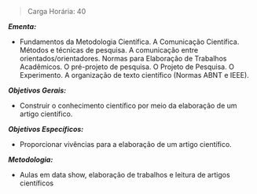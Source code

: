 >Carga Horária: 40
 
***Ementa:***
* Fundamentos da Metodologia Científica. A Comunicação Científica. Métodos e técnicas de pesquisa. A comunicação entre orientados/orientadores. Normas para Elaboração de Trabalhos Acadêmicos. O pré-projeto de pesquisa. O Projeto de Pesquisa. O Experimento. A organização de texto científico (Normas ABNT e IEEE).
 
***Objetivos Gerais:***
* Construir o conhecimento científico por meio da elaboração de um artigo científico.
 
***Objetivos Específicos:***
* Proporcionar vivências para a elaboração de um artigo científico.
 
***Metodologia:***
* Aulas em data show, elaboração de trabalhos e leitura de artigos científicos
